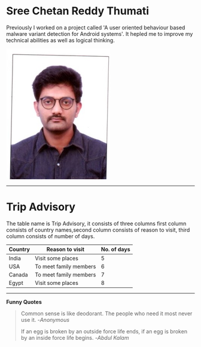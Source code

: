 # Sree Chetan Reddy Thumati
Previously I worked on a project called 'A user oriented behaviour based malware variant detection for Android
systems'. It hepled me to improve my technical abilities as well as logical thinking.

![me](/SHIVA0010.jpg)

---

# Trip Advisory

The table name is Trip Advisory, it consists of three columns first column consists of country names,second column consists of reason to visit, third column consists of number of days.

|       **Country**    |    **Reason to visit**    |**No. of days** |
|----------------------|---------------------------|----------------|
| India                |   Visit some places       |       5        |
| USA                  |   To meet family members  |       6        |
| Canada               |   To meet family members  |       7        |
| Egypt                |   Visit some places       |       8        |

___

**Funny Quotes**

> Common sense is like deodorant. The people who need it most never use it. -_Anonymous_
>
> If an egg is broken by an outside force life ends, if an egg is broken by an inside force life begins. -_Abdul Kalam_
